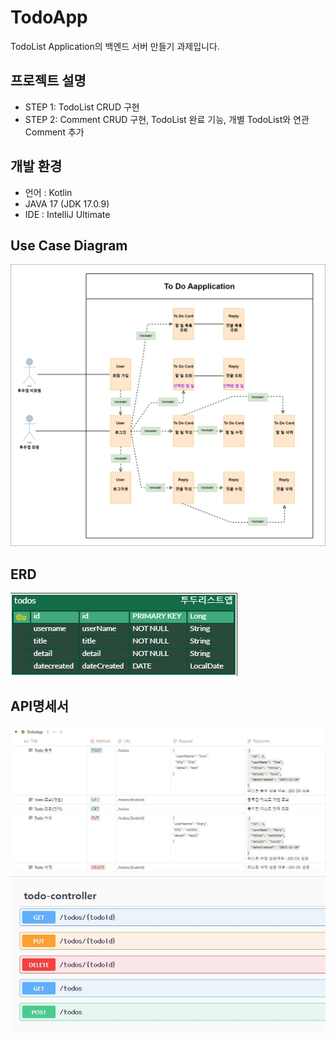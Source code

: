 TodoApp
=============
TodoList Application의 백엔드 서버 만들기 과제입니다.

프로젝트 설명
-------------
* STEP 1: TodoList CRUD 구현
* STEP 2: Comment CRUD 구현, TodoList 완료 기능, 개별 TodoList와 연관 Comment 추가 

개발 환경
-------------
* 언어 : Kotlin
* JAVA 17 (JDK 17.0.9)
* IDE : IntelliJ Ultimate


Use Case Diagram
-------------
![Use Case Diagram](./image/UseCaseDiagram.png)


ERD
-------------
![Use Case Diagram](./image/ERD.png)


API명세서
-------------
![API명세서](./image/API명세서.JPG)
![TodoAPI](./image/TodoAPI.JPG)
